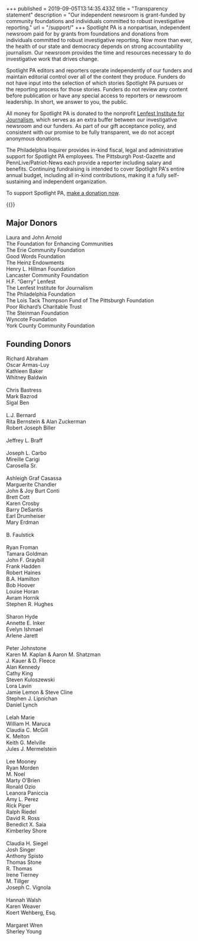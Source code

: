 +++
published = 2019-09-05T13:14:35.433Z
title = "Transparency statement"
description = "Our independent newsroom is grant-funded by community foundations and individuals committed to robust investigative reporting."
url = "/support/"
+++
Spotlight PA is a nonpartisan, independent newsroom paid for by grants from foundations and donations from individuals committed to robust investigative reporting. Now more than ever, the health of our state and democracy depends on strong accountability journalism. Our newsroom provides the time and resources necessary to do investigative work that drives change.

Spotlight PA editors and reporters operate independently of our funders and maintain editorial control over all of the content they produce. Funders do not have input into the selection of which stories Spotlight PA pursues or the reporting process for those stories. Funders do not review any content before publication or have any special access to reporters or newsroom leadership. In short, we answer to you, the public.

All money for Spotlight PA is donated to the nonprofit [Lenfest Institute for Journalism](https://www.lenfestinstitute.org), which serves as an extra buffer between our investigative newsroom and our funders. As part of our gift acceptance policy, and consistent with our promise to be fully transparent, we do not accept anonymous donations.

The Philadelphia Inquirer provides in-kind fiscal, legal and administrative support for Spotlight PA employees. The Pittsburgh Post-Gazette and PennLive/Patriot-News each provide a reporter including salary and benefits. Continuing fundraising is intended to cover Spotlight PA's entire annual budget, including all in-kind contributions, making it a fully self-sustaining and independent organization.

To support Spotlight PA, [make a donation now](https://www.spotlightpa.org/donate).

{{<supporters-logos>}}

## Major Donors

Laura and John Arnold <br />
The Foundation for Enhancing Communities <br />
The Erie Community Foundation <br />
Good Words Foundation <br />
The Heinz Endowments <br />
Henry L. Hillman Foundation <br />
Lancaster Community Foundation <br />
H.F. “Gerry” Lenfest <br />
The Lenfest Institute for Journalism <br />
The Philadelphia Foundation <br />
The Lois Tack Thompson Fund of The Pittsburgh Foundation <br />
Poor Richard’s Charitable Trust <br />
The Steinman Foundation <br />
Wyncote Foundation <br />
York County Community Foundation <br />

## Founding Donors

Richard Abraham <br />
Oscar Armas-Luy <br />
Kathleen Baker <br />
Whitney Baldwin <br />\
Chris Bastress <br />
Mark Bazrod <br />
Sigal Ben <br />\
L.J. Bernard <br />
Rita Bernstein & Alan Zuckerman <br />
Robert Joseph Biller <br />\
Jeffrey L. Braff <br />\
Joseph L. Carbo <br />
Mireille Carigi <br />
Carosella Sr. <br />\
Ashleigh Graf Casassa <br />
Marguerite Chandler <br />
John & Joy Burt Conti <br />
Brett Cott <br />
Karen Crosby <br />
Barry DeSantis <br />
Earl Drumheiser <br />
Mary Erdman <br />\
B. Faulstick <br />\
Ryan Froman <br />
Tamara Goldman <br />
John F. Graybill <br />
Frank Hadden <br />
Robert Haines <br />
B.A. Hamilton <br />
Bob Hoover <br />
Louise Horan <br />
Avram Hornik <br />
Stephen R. Hughes <br />\
Sharon Hyde <br />
Annette E. Inker <br />
Evelyn Ishmael <br />
Arlene Jarett <br />\
Peter Johnstone <br />
Karen M. Kaplan & Aaron M. Shatzman <br />
J. Kauer & D. Fleece <br />
Alan Kennedy <br />
Cathy King <br />
Steven Kuloszewski <br />
Lora Lavin <br />
Jamie Lemon & Steve Cline <br />
Stephen J. Lipnichan <br />
Daniel Lynch <br />\
Lelah Marie <br />
William H. Maruca <br />
Claudia C. McGill <br />
K. Melton <br />
Keith G. Melville <br />
Jules J. Mermelstein <br />\
Lee Mooney <br />
Ryan Morden <br />
M. Noel <br />
Marty O’Brien <br />
Ronald Ozio <br />
Leanora Paniccia <br />
Amy L. Perez <br />
Rick Piper <br />
Ralph Riedel <br />
David R. Ross <br />
Benedict X. Saia <br />
Kimberley Shore <br />\
Claudia H. Siegel <br />
Josh Singer <br />
Anthony Spisto <br />
Thomas Stone <br />
R. Thomas <br />
Irene Tierney <br />
M. Tillger <br />
Joseph C. Vignola <br />\
Hannah Walsh <br />
Karen Weaver <br />
Koert Wehberg, Esq. <br />\
Margaret Wren <br />
Sherley Young <br />
